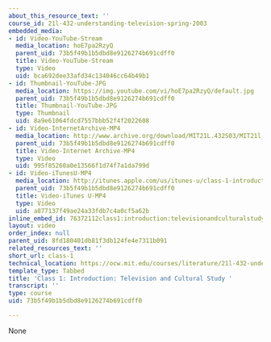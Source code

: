 ```yaml
---
about_this_resource_text: ''
course_id: 21l-432-understanding-television-spring-2003
embedded_media:
- id: Video-YouTube-Stream
  media_location: hoE7pa2RzyQ
  parent_uid: 73b5f49b1b5dbd8e9126274b691cdff0
  title: Video-YouTube-Stream
  type: Video
  uid: bca692dee33afd34c134046cc64b49b1
- id: Thumbnail-YouTube-JPG
  media_location: https://img.youtube.com/vi/hoE7pa2RzyQ/default.jpg
  parent_uid: 73b5f49b1b5dbd8e9126274b691cdff0
  title: Thumbnail-YouTube-JPG
  type: Thumbnail
  uid: 8a9e61064fdcd7557bbb52f4f2022608
- id: Video-InternetArchive-MP4
  media_location: http://www.archive.org/download/MIT21L.432S03/MIT21l_432F01class01_300k.mp4
  parent_uid: 73b5f49b1b5dbd8e9126274b691cdff0
  title: Video-Internet Archive-MP4
  type: Video
  uid: 995f85260a0e13566f1d74f7a1da799d
- id: Video-iTunesU-MP4
  media_location: http://itunes.apple.com/us/itunes-u/class-1-introduction-television/id535495501?i=116773727
  parent_uid: 73b5f49b1b5dbd8e9126274b691cdff0
  title: Video-iTunes U-MP4
  type: Video
  uid: a877137f49ae24a33fdb7c4a0cf5a62b
inline_embed_id: 76372112class1:introduction:televisionandculturalstudy43773425
layout: video
order_index: null
parent_uid: 8fd180401db81f3db124fe4e7311b091
related_resources_text: ''
short_url: class-1
technical_location: https://ocw.mit.edu/courses/literature/21l-432-understanding-television-spring-2003/video/class-1
template_type: Tabbed
title: 'Class 1: Introduction: Television and Cultural Study '
transcript: ''
type: course
uid: 73b5f49b1b5dbd8e9126274b691cdff0

---
```

None